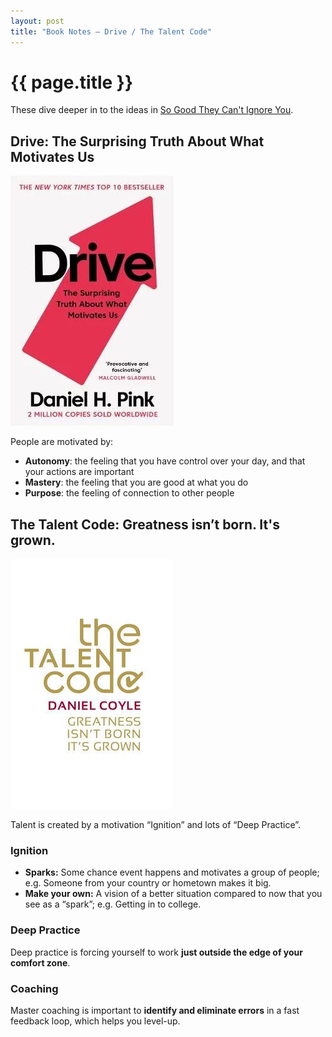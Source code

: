 ```yaml
---
layout: post
title: "Book Notes – Drive / The Talent Code"
---
```


# {{ page.title }}

These dive deeper in to the ideas in [So Good They Can't Ignore You](/2016/08/20/book-notes-so-good-they-cant-ignore-you/).

## Drive: The Surprising Truth About What Motivates Us

![Book Cover of Drive](/images/posts/drive.jpg)

People are motivated by:

- **Autonomy**: the feeling that you have control over your day, and that your actions are important
- **Mastery**: the feeling that you are good at what you do
- **Purpose**: the feeling of connection to other people

## The Talent Code: Greatness isn’t born. It's grown.

![Book Cover of The Talent Code](/images/posts/the-talent-code.jpg)

Talent is created by a motivation “Ignition” and lots of “Deep Practice”.

### Ignition

- **Sparks:** Some chance event happens and motivates a group of people; e.g. Someone from your country or hometown makes it big.
- **Make your own:** A vision of a better situation compared to now that you see as a “spark”; e.g. Getting in to college.

### Deep Practice

Deep practice is forcing yourself to work **just outside the edge of your comfort zone**.

### Coaching

Master coaching is important to **identify and eliminate errors** in a fast feedback loop, which helps you level-up.

